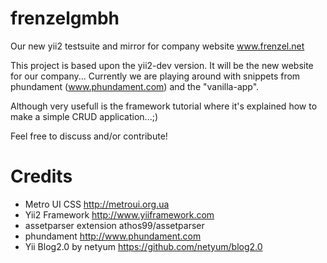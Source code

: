 frenzelgmbh
===========

Our new yii2 testsuite and mirror for company website www.frenzel.net

This project is based upon the yii2-dev version. It will be the new website for our company...
Currently we are playing around with snippets from phundament (www.phundament.com) and the "vanilla-app".

Although very usefull is the framework tutorial where it's explained how to make a simple CRUD application...;)

Feel free to discuss and/or contribute!


Credits
===========

* Metro UI CSS http://metroui.org.ua
* Yii2 Framework http://www.yiiframework.com
* assetparser extension athos99/assetparser
* phundament http://www.phundament.com
* Yii Blog2.0 by netyum https://github.com/netyum/blog2.0
